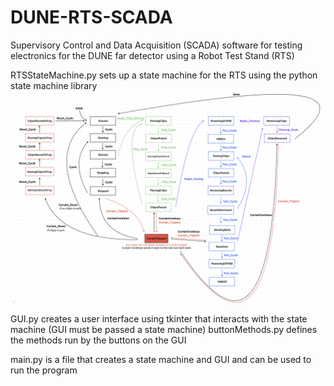 # DUNE-RTS-SCADA
Supervisory Control and Data Acquisition (SCADA) software for testing electronics for the DUNE far detector using a Robot Test Stand (RTS)


RTSStateMachine.py sets up a state machine for the RTS using the python state machine library
![alt text](RTSStateMachineGraphic.png)

GUI.py creates a user interface using tkinter that interacts with the state machine (GUI must be passed a state machine)
    buttonMethods.py defines the methods run by the buttons on the GUI

main.py is a file that creates a state machine and GUI and can be used to run the program
